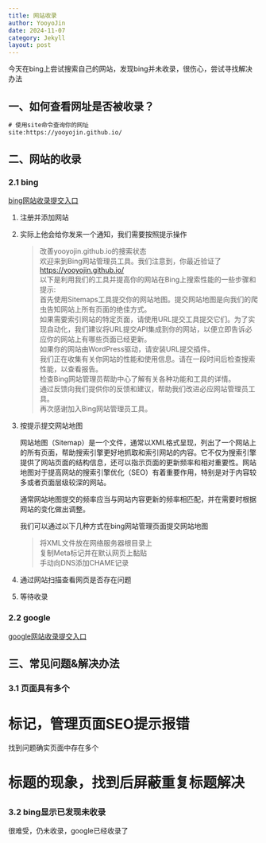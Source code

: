 ```yaml
---
title: 网站收录
author: YooyoJin
date: 2024-11-07
category: Jekyll
layout: post
---
```


今天在bing上尝试搜索自己的网站，发现bing并未收录，很伤心，尝试寻找解决办法

## 一、如何查看网址是否被收录？
``` cmd
# 使用site命令查询你的网址
site:https://yooyojin.github.io/              
```

## 二、网站的收录

### 2.1 bing

[bing网站收录提交入口](https://www.bing.com/webmasters/)

1. 注册并添加网站

1. 实际上他会给你发来一个通知，我们需要按照提示操作

    >  改善yooyojin.github.io的搜索状态    
    >  欢迎来到Bing网站管理员工具。我们注意到，你最近验证了 https://yooyojin.github.io/    
    >  以下是利用我们的工具并提高你的网站在Bing上搜索性能的一些步骤和提示:  
    >  首先使用Sitemaps工具提交你的网站地图。提交网站地图是向我们的爬虫告知网站上所有页面的绝佳方式。   
    >  如果需要索引网站的特定页面，请使用URL提交工具提交它们。为了实现自动化，我们建议将URL提交API集成到你的网站，以便立即告诉必应你的网站上有哪些页面已经更新。     
    >  如果你的网站由WordPress驱动，请安装URL提交插件。     
    >  我们正在收集有关你网站的性能和使用信息。请在一段时间后检查搜索性能，以查看报告。     
    >  检查Bing网站管理员帮助中心了解有关各种功能和工具的详情。     
    >  通过反馈向我们提供你的反馈和建议，帮助我们改进必应网站管理员工具。       
    >  再次感谢加入Bing网站管理员工具。     

1. 按提示提交网站地图

    网站地图（Sitemap）是一个文件，通常以XML格式呈现，列出了一个网站上的所有页面，帮助搜索引擎更好地抓取和索引网站的内容。它不仅为搜索引擎提供了网站页面的结构信息，还可以指示页面的更新频率和相对重要性。网站地图对于提高网站的搜索引擎优化（SEO）有着重要作用，特别是对于内容较多或者页面层级较深的网站。

    通常网站地图提交的频率应当与网站内容更新的频率相匹配，并在需要时根据网站的变化做出调整。

    我们可以通过以下几种方式在bing网站管理页面提交网站地图

    > 将XML文件放在网络服务器根目录上     
    > 复制Meta标记并在默认网页上黏贴        
    > 手动向DNS添加CHAME记录        

1. 通过网站扫描查看网页是否存在问题

1. 等待收录

### 2.2 google

[google网站收录提交入口](https://search.google.com/)

## 三、常见问题&解决办法

### 3.1 页面具有多个<h1>标记，管理页面SEO提示报错

找到问题确实页面中存在多个<h1>标题的现象，找到后屏蔽重复标题解决

### 3.2 bing显示已发现未收录

很难受，仍未收录，google已经收录了



